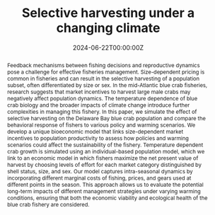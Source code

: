 ---
title: 'Selective harvesting under a changing climate'

# Authors
# If you created a profile for a user (e.g. the default `admin` user), write the username (folder name) here
# and it will be replaced with their full name and linked to their profile.
authors:
  - admin
  - Anna Birkenbach
  - Kimberly Oremus 
  - Jonathan Cohen 
  - Richard Wong

# Author notes (optional)
author_notes:
  - 
  - 

date: "2024-06-22T00:00:00Z"
doi: ''

# Schedule page publish date (NOT publication's date).
#publishDate: '2017-01-01T00:00:00Z'

# Publication type.
# Accepts a single type but formatted as a YAML list (for Hugo requirements).
# Enter a publication type from the CSL standard.
#publication_types: ['paper-conference']

# Publication name and optional abbreviated publication name.
#publication: In *Hugo Blox Builder Conference*
#publication_short: In *ICW*

abstract: Feedback mechanisms between fishing decisions and reproductive dynamics pose a challenge for effective fisheries management. Size-dependent pricing is common in fisheries and can result in the selective harvesting of a population subset, often differentiated by size or sex. In the mid-Atlantic blue crab fisheries, research suggests that market incentives to harvest large male crabs may negatively affect population dynamics. The temperature dependence of blue crab biology and the broader impacts of climate change introduce further complexities in managing this fishery. In this paper, we simulate the effect of selective harvesting on the Delaware Bay blue crab population and compare the behavioral response of fishers to various policy and warming scenarios. We develop a unique bioeconomic model that links size-dependent market incentives to population productivity to assess how policies and warming scenarios could affect the sustainability of the fishery. Temperature dependent crab growth is simulated using an individual-based population model, which we link to an economic model in which fishers maximize the net present value of harvest by choosing levels of effort for each market category distinguished by shell status, size, and sex. Our model captures intra-seasonal dynamics by incorporating different marginal costs of fishing, prices, and gears used at different points in the season. This approach allows us to evaluate the potential long-term impacts of different management strategies under varying warming conditions, ensuring that both the economic viability and ecological health of the blue crab fishery are considered.



# Summary. An optional shortened abstract.
summary: We use a bioeconomic model to explore the tradeoffs between economic and biological sustinability of the blue crab fishery under a changing climate.

tags:
  - bioeconomic model, fisheries, climate change, blue crabs

# Display this page in the Featured widget?
featured: true

# Custom links (uncomment lines below)
# links:
# - name: Custom Link
#   url: http://example.org

#url_pdf: ''
#url_code: 'https://github.com/HugoBlox/hugo-blox-builder'
#url_dataset: 'https://github.com/HugoBlox/hugo-blox-builder'
#url_poster: ''
#url_project: ''
#url_slides: ''
#url_source: 'https://github.com/HugoBlox/hugo-blox-builder'
#url_video: 'https://youtube.com'

# Featured image
# To use, add an image named `featured.jpg/png` to your page's folder.
image:
  caption: 'Image credit: [**Unsplash**](https://unsplash.com/photos/pLCdAaMFLTE)'
  focal_point: ''
  preview_only: false

# Associated Projects (optional).
#   Associate this publication with one or more of your projects.
#   Simply enter your project's folder or file name without extension.
#   E.g. `internal-project` references `content/project/internal-project/index.md`.
#   Otherwise, set `projects: []`.
#projects:
#  - example

# Slides (optional).
#   Associate this publication with Markdown slides.
#   Simply enter your slide deck's filename without extension.
#   E.g. `slides: "example"` references `content/slides/example/index.md`.
#   Otherwise, set `slides: ""`.
#slides: example


---